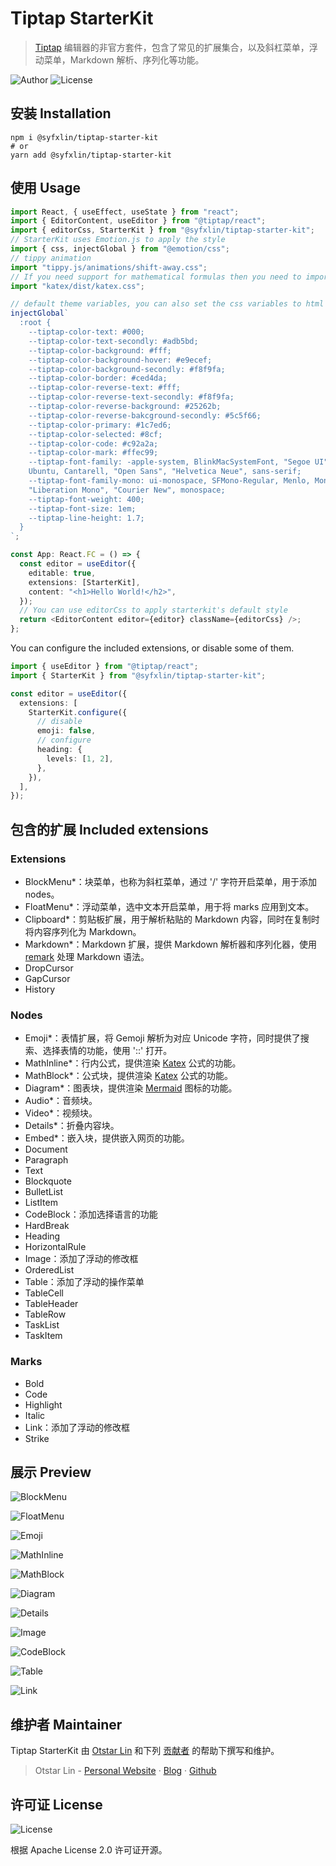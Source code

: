# Tiptap StarterKit

> [Tiptap](https://tiptap.dev/) 编辑器的非官方套件，包含了常见的扩展集合，以及斜杠菜单，浮动菜单，Markdown 解析、序列化等功能。

![Author](https://img.shields.io/badge/Author-Otstar%20Lin-blue.svg?style=flat-square) ![License](https://img.shields.io/github/license/syfxlin/tiptap-starter-kit.svg?style=flat-square)

## 安装 Installation

```shell
npm i @syfxlin/tiptap-starter-kit
# or
yarn add @syfxlin/tiptap-starter-kit
```

## 使用 Usage

```typescript jsx
import React, { useEffect, useState } from "react";
import { EditorContent, useEditor } from "@tiptap/react";
import { editorCss, StarterKit } from "@syfxlin/tiptap-starter-kit";
// StarterKit uses Emotion.js to apply the style
import { css, injectGlobal } from "@emotion/css";
// tippy animation
import "tippy.js/animations/shift-away.css";
// If you need support for mathematical formulas then you need to import.
import "katex/dist/katex.css";

// default theme variables, you can also set the css variables to html or body
injectGlobal`
  :root {
    --tiptap-color-text: #000;
    --tiptap-color-text-secondly: #adb5bd;
    --tiptap-color-background: #fff;
    --tiptap-color-background-hover: #e9ecef;
    --tiptap-color-background-secondly: #f8f9fa;
    --tiptap-color-border: #ced4da;
    --tiptap-color-reverse-text: #fff;
    --tiptap-color-reverse-text-secondly: #f8f9fa;
    --tiptap-color-reverse-background: #25262b;
    --tiptap-color-reverse-bakcground-secondly: #5c5f66;
    --tiptap-color-primary: #1c7ed6;
    --tiptap-color-selected: #8cf;
    --tiptap-color-code: #c92a2a;
    --tiptap-color-mark: #ffec99;
    --tiptap-font-family: -apple-system, BlinkMacSystemFont, "Segoe UI", Roboto, Oxygen,
    Ubuntu, Cantarell, "Open Sans", "Helvetica Neue", sans-serif;
    --tiptap-font-family-mono: ui-monospace, SFMono-Regular, Menlo, Monaco, Consolas,
    "Liberation Mono", "Courier New", monospace;
    --tiptap-font-weight: 400;
    --tiptap-font-size: 1em;
    --tiptap-line-height: 1.7;
  }
`;

const App: React.FC = () => {
  const editor = useEditor({
    editable: true,
    extensions: [StarterKit],
    content: "<h1>Hello World!</h2>",
  });
  // You can use editorCss to apply starterkit's default style
  return <EditorContent editor={editor} className={editorCss} />;
};
```

You can configure the included extensions, or disable some of them.

```typescript
import { useEditor } from "@tiptap/react";
import { StarterKit } from "@syfxlin/tiptap-starter-kit";

const editor = useEditor({
  extensions: [
    StarterKit.configure({
      // disable
      emoji: false,
      // configure
      heading: {
        levels: [1, 2],
      },
    }),
  ],
});
```

## 包含的扩展 Included extensions

### Extensions

- BlockMenu\*：块菜单，也称为斜杠菜单，通过 '/' 字符开启菜单，用于添加 nodes。
- FloatMenu\*：浮动菜单，选中文本开启菜单，用于将 marks 应用到文本。
- Clipboard\*：剪贴板扩展，用于解析粘贴的 Markdown 内容，同时在复制时将内容序列化为 Markdown。
- Markdown\*：Markdown 扩展，提供 Markdown 解析器和序列化器，使用 [remark](https://github.com/remarkjs/remark) 处理 Markdown 语法。
- DropCursor
- GapCursor
- History

### Nodes

- Emoji\*：表情扩展，将 Gemoji 解析为对应 Unicode 字符，同时提供了搜索、选择表情的功能，使用 '::' 打开。
- MathInline\*：行内公式，提供渲染 [Katex](https://katex.org/) 公式的功能。
- MathBlock\*：公式块，提供渲染 [Katex](https://katex.org/) 公式的功能。
- Diagram\*：图表块，提供渲染 [Mermaid](https://mermaid-js.github.io/mermaid/#/) 图标的功能。
- Audio\*：音频块。
- Video\*：视频块。
- Details\*：折叠内容块。
- Embed\*：嵌入块，提供嵌入网页的功能。
- Document
- Paragraph
- Text
- Blockquote
- BulletList
- ListItem
- CodeBlock：添加选择语言的功能
- HardBreak
- Heading
- HorizontalRule
- Image：添加了浮动的修改框
- OrderedList
- Table：添加了浮动的操作菜单
- TableCell
- TableHeader
- TableRow
- TaskList
- TaskItem

### Marks

- Bold
- Code
- Highlight
- Italic
- Link：添加了浮动的修改框
- Strike

## 展示 Preview

![BlockMenu](https://user-images.githubusercontent.com/28844480/140959036-376e79b4-df5a-46b3-811e-17ea149e4845.png)

![FloatMenu](https://user-images.githubusercontent.com/28844480/140959231-f2772aca-d28b-431e-9a12-3a97e6b119ec.png)

![Emoji](https://user-images.githubusercontent.com/28844480/140959636-e5156fdf-794a-460c-b260-d6150f74cd5d.png)

![MathInline](https://user-images.githubusercontent.com/28844480/140959757-8f3f3792-1c51-458f-8955-ec9847cb0564.png)

![MathBlock](https://user-images.githubusercontent.com/28844480/140959920-80f8706e-7831-4c59-ac70-fdc756da2899.png)

![Diagram](https://user-images.githubusercontent.com/28844480/140960707-c7d29985-77c5-41f8-95f5-ac28be442d8c.png)

![Details](https://user-images.githubusercontent.com/28844480/140960872-fe544fe9-03e8-4693-90fe-808b38a905f7.png)

![Image](https://user-images.githubusercontent.com/28844480/140961033-8dce1563-77eb-442a-82e7-4b813be39b4a.png)

![CodeBlock](https://user-images.githubusercontent.com/28844480/140961155-c47e731f-c725-43e7-b047-6cb4fe4f7600.png)

![Table](https://user-images.githubusercontent.com/28844480/140961705-6e13af92-6b88-4f3c-99de-3fa76311e079.png)

![Link](https://user-images.githubusercontent.com/28844480/140959457-20939e99-8821-4f5f-b5fc-f976a2bd7950.png)

## 维护者 Maintainer

Tiptap StarterKit 由 [Otstar Lin](https://ixk.me/)
和下列 [贡献者](https://github.com/syfxlin/tiptap-starter-kit/graphs/contributors) 的帮助下撰写和维护。

> Otstar Lin - [Personal Website](https://ixk.me/) · [Blog](https://blog.ixk.me/) · [Github](https://github.com/syfxlin)

## 许可证 License

![License](https://img.shields.io/github/license/syfxlin/tiptap-starter-kit.svg?style=flat-square)

根据 Apache License 2.0 许可证开源。
